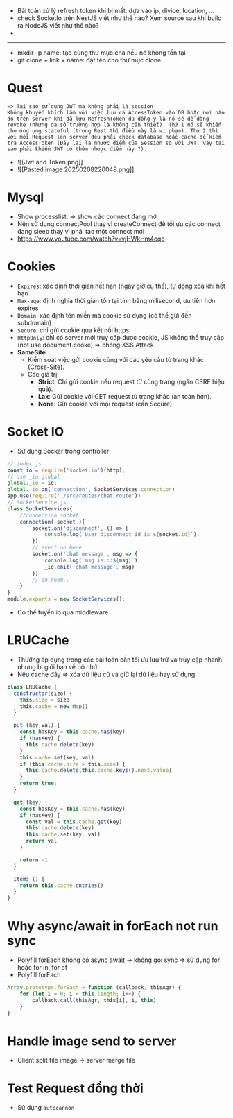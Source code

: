 - Bài toán xử lý refresh token khi bị mất: dựa vào ip, divice, location, ...
- check SocketIo trên NestJS viết như thế nào? Xem source sau khi build ra NodeJS viết như thế nào?
- 
---
- mkdir -p name: tạo cùng thư mục  cha nếu nó không tồn tại
- git clone + link + name: đặt tên cho thư mục clone
# Quest
```
=> Tại sao sử dụng JWT mà không phải là session
Không khuyến khích lắm với việc lưu cả AccessToken vào DB hoặc nơi nào đó trên server khi đã lưu RefreshToken dù đồng ý là nó sẽ dễ dàng revoke (nhưng đa số trường hợp là không cần thiết). Thứ 1 nó sẽ khiến cho ứng ụng stateful (trong Rest thì điều này là vi phạm). Thứ 2 thì với mỗi Request lên server đều phải check database hoặc cache để kiếm tra AccessToken (Đây lại là nhược điểm của Session so với JWT, vậy tại sao phải khiến JWT có thêm nhược điểm này ?).
```

- ![[Jwt and Token.png]]
- ![[Pasted image 20250208220048.png]]
# Mysql
- Show processlist: => show các connect đang mở
- Nên sử dụng connectPool thay vì createConnect để tối ưu các connect đang sleep thay vì phải tạo một connect mới
- https://www.youtube.com/watch?v=vjHWkHm4cqo
# Cookies
- `Expires`: xác định thời gian hết hạn (ngày giờ cụ thể), tự động xóa khi hết hạn
- `Max-age`: định nghĩa thời gian tồn tại tính bằng milisecond, ưu tiên hơn expires
- `Domain`: xác định tên miền mà cookie sử dụng (có thể gửi đến subdomain)
- `Secure`: chỉ gửi cookie qua kết nối https
- `HttpOnly`: chỉ có server mới truy cập được cookie, JS không thể truy cập (not use document.cooke) => chống XSS Attack
- **SameSite**
	- Kiểm soát việc gửi cookie cùng với các yêu cầu từ trang khác (Cross-Site).
	- Các giá trị:
	    - **Strict**: Chỉ gửi cookie nếu request từ cùng trang (ngăn CSRF hiệu quả).
	    - **Lax**: Gửi cookie với GET request từ trang khác (an toàn hơn).
	    - **None**: Gửi cookie với mọi request (cần Secure).

# Socket IO
- Sử dụng Socker trong controller
```javascript
// index.js
const io = require('socket.io')(http);
// use _io global
global._io = io;
global._io.on('connection', SocketServices.connection)
app.use(require('./src/routes/chat.route'))
// SocketService.js
class SocketServices{
    //connection socket
    connection( socket ){
        socket.on('disconnect', () => {
            console.log(`User disconnect id is ${socket.id}`);
        })
        // event on here
        socket.on('chat message', msg => {
            console.log(`msg is:::${msg}`)
            _io.emit('chat message', msg)
        })
        // on room..
    }
}
module.exports = new SocketServices();
```
- Có thể tuyền io qua middleware
# LRUCache
- Thường áp dụng trong các bài toán cần tối ưu lưu trữ và truy cập nhanh nhưng bị giới hạn về bộ nhớ
- Nếu cache đầy => xóa dữ liệu cũ và giữ lại dữ liệu hay sử dụng

```javascript
class LRUCache {
  constructor(size) {
    this.size = size
    this.cache = new Map()
  }

  put (key,val) {
    const hasKey = this.cache.has(key) 
    if (hasKey) {
      this.cache.delete(key)
    }
    this.cache.set(key, val)
    if (this.cache.size > this.size) {
      this.cache.delete(this.cache.keys().next.value)
    }
    return true;
  }

  get (key) {
    const hasKey = this.cache.has(key)
    if (hasKey) {
      const val = this.cache.get(key)
      this.cache.delete(key)
      this.cache.set(key, val)
      return val
    }

    return -1
  }

  items () {
    return this.cache.entries()
  }
}
```

# Why async/await in forEach not run sync
- Polyfill forEach không có async await -> không gọi sync => sử dụng for hoặc for in, for of
- Polyfill forEach
```javascript
Array.prototype.forEach = function (callback, thisAgr) {
	for (let i = 0; i < this.length; i++) {
		callback.call(thisAgr, this[i], i, this)
	}
}
```
# Handle image send to server
- Client split file image -> server merge file 
# Test Request đồng thời
- Sử dụng `autocannon`
